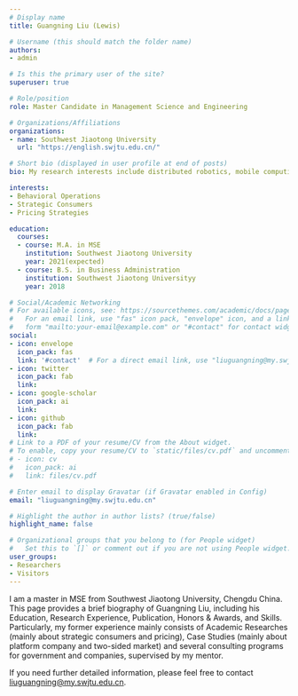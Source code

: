 ```yaml
---
# Display name
title: Guangning Liu (Lewis)

# Username (this should match the folder name)
authors:
- admin

# Is this the primary user of the site?
superuser: true

# Role/position
role: Master Candidate in Management Science and Engineering

# Organizations/Affiliations
organizations:
- name: Southwest Jiaotong University
  url: "https://english.swjtu.edu.cn/"

# Short bio (displayed in user profile at end of posts)
bio: My research interests include distributed robotics, mobile computing and programmable matter.

interests:
- Behavioral Operations
- Strategic Consumers
- Pricing Strategies

education:
  courses:
  - course: M.A. in MSE
    institution: Southwest Jiaotong University
    year: 2021(expected)
  - course: B.S. in Business Administration
    institution: Southwest Jiaotong Universityy
    year: 2018

# Social/Academic Networking
# For available icons, see: https://sourcethemes.com/academic/docs/page-builder/#icons
#   For an email link, use "fas" icon pack, "envelope" icon, and a link in the
#   form "mailto:your-email@example.com" or "#contact" for contact widget.
social:
- icon: envelope
  icon_pack: fas
  link: '#contact'  # For a direct email link, use "liuguangning@my.swjtu.edu.cn".
- icon: twitter
  icon_pack: fab
  link: 
- icon: google-scholar
  icon_pack: ai
  link: 
- icon: github
  icon_pack: fab
  link: 
# Link to a PDF of your resume/CV from the About widget.
# To enable, copy your resume/CV to `static/files/cv.pdf` and uncomment the lines below.
# - icon: cv
#   icon_pack: ai
#   link: files/cv.pdf

# Enter email to display Gravatar (if Gravatar enabled in Config)
email: "liuguangning@my.swjtu.edu.cn"

# Highlight the author in author lists? (true/false)
highlight_name: false

# Organizational groups that you belong to (for People widget)
#   Set this to `[]` or comment out if you are not using People widget.
user_groups:
- Researchers
- Visitors
---
```


I am a master in MSE from Southwest Jiaotong University, Chengdu China. This page provides a brief biography of Guangning Liu, including his Education, Research Experience, Publication, Honors & Awards, and Skills. Particularly, my former experience mainly consists of Academic Researches (mainly about strategic consumers and pricing), Case Studies (mainly about platform company and two-sided market) and several consulting programs for government and companies, supervised by my mentor.

If you need further detailed information, please feel free to contact liuguangning@my.swjtu.edu.cn. 
